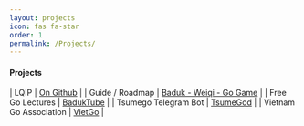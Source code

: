 ```yaml
---
layout: projects
icon: fas fa-star
order: 1
permalink: /Projects/
---
```


#### Projects

| LQIP | [On Github](https://github.com/SoumyaK4/LQIP-base64) |
| Guide / Roadmap | [Baduk - Weiqi - Go Game](https://weiqi.soumyak4.in) |
| Free Go Lectures | [BadukTube](https://baduktube.soumyak4.in) |
| Tsumego Telegram Bot | [TsumeGod](https://tsumegod.soumyak4.in) |
| Vietnam Go Association | [VietGo](https://viet-go.soumyak4.in) |